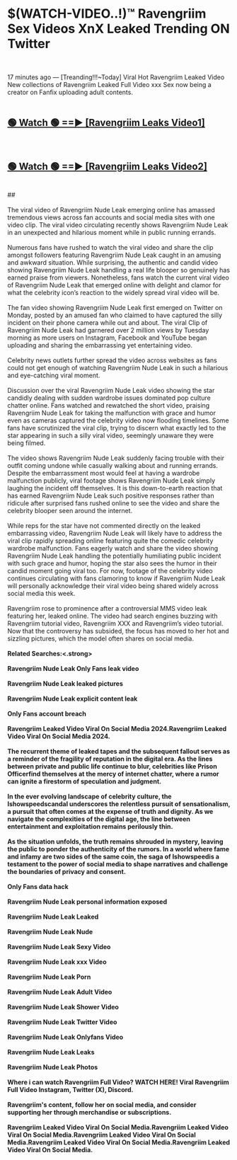 # $(WATCH-VIDEO..!)™ Ravengriim Sex Videos XnX Leaked Trending ON Twitter<br>
<br>

17 minutes ago — [Treanding!!!~Today] Viral Hot Ravengriim Leaked Video New collections of Ravengriim Leaked Full Video xxx Sex now being a creator on Fanfix uploading adult contents.
<br>
 <br>

##  <a href="https://best2vid.blogspot.com?title=Ravengriim">🟢 Watch 🟢 ==► [Ravengriim Leaks Video1]</a><br>
  <br>

##  <a href="https://best2vid.blogspot.com?title=Ravengriim">🟢 Watch 🟢 ==► [Ravengriim Leaks Video2]</a><br>
  <br>
  ##
  <br>
  <br>
The viral video of Ravengriim Nude Leak emerging online has amassed tremendous views across fan accounts and social media sites with one video clip. The viral video circulating recently shows Ravengriim Nude Leak in an unexpected and hilarious moment while in public running errands.
<br><br>
Numerous fans have rushed to watch the viral video and share the clip amongst followers featuring Ravengriim Nude Leak caught in an amusing and awkward situation. While surprising, the authentic and candid video showing Ravengriim Nude Leak handling a real life blooper so genuinely has earned praise from viewers. Nonetheless, fans watch the current viral video of Ravengriim Nude Leak that emerged online with delight and clamor for what the celebrity icon’s reaction to the widely spread viral video will be.
<br><br>
The fan video showing Ravengriim Nude Leak first emerged on Twitter on Monday, posted by an amused fan who claimed to have captured the silly incident on their phone camera while out and about. The viral Clip of Ravengriim Nude Leak had garnered over 2 million views by Tuesday morning as more users on Instagram, Facebook and YouTube began uploading and sharing the embarrassing yet entertaining video.
<br><br>
Celebrity news outlets further spread the video across websites as fans could not get enough of watching Ravengriim Nude Leak in such a hilarious and eye-catching viral moment.
<br><br>
Discussion over the viral Ravengriim Nude Leak video showing the star candidly dealing with sudden wardrobe issues dominated pop culture chatter online. Fans watched and rewatched the short video, praising Ravengriim Nude Leak for taking the malfunction with grace and humor even as cameras captured the celebrity video now flooding timelines. Some fans have scrutinized the viral clip, trying to discern what exactly led to the star appearing in such a silly viral video, seemingly unaware they were being filmed.
<br><br>
The video shows Ravengriim Nude Leak suddenly facing trouble with their outfit coming undone while casually walking about and running errands. Despite the embarrassment most would feel at having a wardrobe malfunction publicly, viral footage shows Ravengriim Nude Leak simply laughing the incident off themselves. It is this down-to-earth reaction that has earned Ravengriim Nude Leak such positive responses rather than ridicule after surprised fans rushed online to see the video and share the celebrity blooper seen around the internet.
<br><br>
While reps for the star have not commented directly on the leaked embarrassing video, Ravengriim Nude Leak will likely have to address the viral clip rapidly spreading online featuring quite the comedic celebrity wardrobe malfunction. Fans eagerly watch and share the video showing Ravengriim Nude Leak handling the potentially humiliating public incident with such grace and humor, hoping the star also sees the humor in their candid moment going viral too. For now, footage of the celebrity video continues circulating with fans clamoring to know if Ravengriim Nude Leak will personally acknowledge their viral video being shared widely across social media this week.
<br><br>
Ravengriim rose to prominence after a controversial MMS video leak featuring her, leaked online. The video had search engines buzzing with Ravengriim tutorial video, Ravengriim XXX and Ravengriim’s video tutorial. Now that the controversy has subsided, the focus has moved to her hot and sizzling pictures, which the model often shares on social media.
<br><br>
<strong>Related Searches:<.strong>
<br><br>
Ravengriim Nude Leak Only Fans leak video
<br><br>
Ravengriim Nude Leak leaked pictures
<br><br>
Ravengriim Nude Leak explicit content leak
<br><br>
Only Fans account breach
<br><br>
Ravengriim Leaked Video Viral On Social Media 2024.Ravengriim Leaked Video Viral On Social Media 2024.
<br><br>
The recurrent theme of leaked tapes and the subsequent fallout serves as a reminder of the fragility of reputation in the digital era. As the lines between private and public life continue to blur, celebrities like Prison Officerfind themselves at the mercy of internet chatter, where a rumor can ignite a firestorm of speculation and judgment.
<br><br>
In the ever evolving landscape of celebrity culture, the Ishowspeedscandal underscores the relentless pursuit of sensationalism, a pursuit that often comes at the expense of truth and dignity. As we navigate the complexities of the digital age, the line between entertainment and exploitation remains perilously thin.
<br><br>
As the situation unfolds, the truth remains shrouded in mystery, leaving the public to ponder the authenticity of the rumors. In a world where fame and infamy are two sides of the same coin, the saga of Ishowspeedis a testament to the power of social media to shape narratives and challenge the boundaries of privacy and consent.
<br><br>
Only Fans data hack
<br><br>
Ravengriim Nude Leak personal information exposed
<br><br>
Ravengriim Nude Leak Leaked
<br><br>
Ravengriim Nude Leak Nude
<br><br>
Ravengriim Nude Leak Sexy Video
<br><br>
Ravengriim Nude Leak xxx Video
<br><br>
Ravengriim Nude Leak Porn
<br><br>
Ravengriim Nude Leak Adult Video
<br><br>
Ravengriim Nude Leak Shower Video
<br><br>
Ravengriim Nude Leak Twitter Video
<br><br>
Ravengriim Nude Leak Onlyfans Video
<br><br>
Ravengriim Nude Leak Leaks
<br><br>
Ravengriim Nude Leak Photos
<br><br>
Where i can watch Ravengriim Full Video? WATCH HERE! Viral Ravengriim Full Video Instagram, Twitter (X), Discord.
<br><br>
Ravengriim's content, follow her on social media, and consider supporting her through merchandise or subscriptions.
<br><br>
Ravengriim Leaked Video Viral On Social Media.Ravengriim Leaked Video Viral On Social Media.Ravengriim Leaked Video Viral On Social Media.Ravengriim Leaked Video Viral On Social Media.Ravengriim Leaked Video Viral On Social Media.